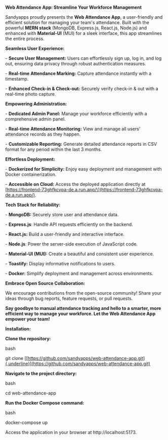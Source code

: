**Web Attendance App: Streamline Your Workforce Management**

Sandyapps proudly presents the **Web Attendance App**, a user-friendly
and efficient solution for managing your team\'s attendance. Built with
the powerful **MERN stack** (MongoDB, Express.js, React.js, Node.js) and
enhanced with **Material-UI** (MUI) for a sleek interface, this app
streamlines the entire process.

**Seamless User Experience:**

\- **Secure User Management:** Users can effortlessly sign up, log in,
and log out, ensuring data privacy through robust authentication
measures.

\- **Real-time Attendance Marking:** Capture attendance instantly with a
timestamp.

\- **Enhanced Check-in & Check-out:** Securely verify check-in & out
with a real-time photo capture.

**Empowering Administration:**

\- **Dedicated Admin Panel:** Manage your workforce efficiently with a
comprehensive admin panel.

\- **Real-time Attendance Monitoring:** View and manage all users\'
attendance records as they happen.

\- **Customizable Reporting:** Generate detailed attendance reports in
CSV format for any period within the last 3 months.

**Effortless Deployment:**

\- **Dockerized for Simplicity:** Enjoy easy deployment and management
with Docker containerization.

\- **Accessible on Cloud:** Access the deployed application directly at
\[https://frontend-73ghfkcvpa-de.a.run.app/\](https://frontend-73ghfkcvpa-de.a.run.app/).

**Tech Stack for Reliability:**

\- **MongoDB:** Securely store user and attendance data.

\- **Express.js**: Handle API requests efficiently on the backend.

\- **React.js:** Build a user-friendly and interactive interface.

\- **Node.js**: Power the server-side execution of JavaScript code.

\- **Material-UI (MUI):** Create a beautiful and consistent user
experience.

\- **Toastify:** Display informative notifications to users.

\- **Docker:** Simplify deployment and management across environments.

**Embrace Open Source Collaboration:**

We encourage contributions from the open-source community! Share your
ideas through bug reports, feature requests, or pull requests.

**Say goodbye to manual attendance tracking and hello to a smarter, more
efficient way to manage your workforce. Let the Web Attendance App
empower your team!**

**Installation:**

**Clone the repository:**

bash

git clone
[[https://github.com/sandyapps/web-attendance-app.git]{.underline}](https://github.com/sandyapps/web-attendance-app.git)

**Navigate to the project directory:**

bash

cd web-attendance-app

**Run the Docker Compose command:**

bash

docker-compose up

Access the application in your browser at http://localhost:5173.
